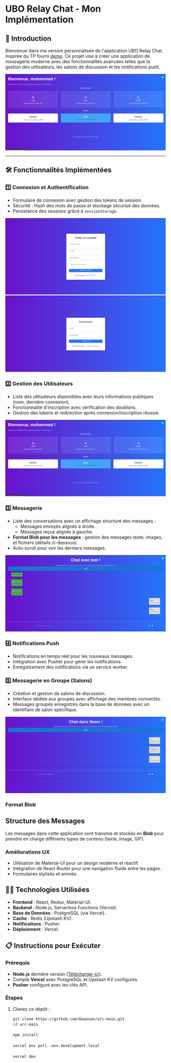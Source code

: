 # UBO Relay Chat - Mon Implémentation  

## 🚀 Introduction  
Bienvenue dans ma version personnalisée de l'application UBO Relay Chat, inspirée du TP fourni [demo](https://urc.vercel.app/). Ce projet vise à créer une application de messagerie moderne avec des fonctionnalités avancées telles que la gestion des utilisateurs, les salons de discussion et les notifications push.  

![Capture d’écran de l’accueil de l’application](./doc/home.png)

---

## 🛠️ Fonctionnalités Implémentées  

### 1️⃣ Connexion et Authentification  
- Formulaire de connexion avec gestion des tokens de session.  
- Sécurité : Hash des mots de passe et stockage sécurisé des données.  
- Persistance des sessions grâce à `sessionStorage`.  

![Capture d’écran du formulaire de connexion](./doc/signup.png)
![](./doc/login.png)

### 2️⃣ Gestion des Utilisateurs  
- Liste des utilisateurs disponibles avec leurs informations publiques (nom, dernière connexion).  
- Fonctionnalité d'inscription avec vérification des doublons.  
- Gestion des tokens et redirection après connexion/inscription réussie.  

![Capture d’écran de la liste des utilisateurs](./doc/home.png)

### 3️⃣ Messagerie  
- Liste des conversations avec un affichage structuré des messages :  
  - Messages envoyés alignés à droite.  
  - Messages reçus alignés à gauche.  
- **Format Blob pour les messages** : gestion des messages texte, images, et fichiers (détails ci-dessous).  
- Auto-scroll pour voir les derniers messages.  

![Capture d’écran de l’interface de messagerie](./doc/chat.png)

### 4️⃣ Notifications Push  
- Notifications en temps réel pour les nouveaux messages.  
- Intégration avec Pusher pour gérer les notifications.  
- Enregistrement des notifications via un service worker.  

### 5️⃣ Messagerie en Groupe (Salons)  
- Création et gestion de salons de discussion.  
- Interface dédiée aux groupes avec affichage des membres connectés.  
- Messages groupés enregistrés dans la base de données avec un identifiant de salon spécifique.  

![Capture d’écran de l’interface de messagerie en groupe](./doc/grp.png)

### Format Blob  

## Structure des Messages
Les messages dans cette application sont transmis et stockés en **Blob** pour prendre en charge différents types de contenu (texte, image, GIF).  

### Améliorations UX  
- Utilisation de Material-UI pour un design moderne et réactif.  
- Intégration de React Router pour une navigation fluide entre les pages.  
- Formulaires stylisés et animés.  

## 🧑‍💻 Technologies Utilisées  

- **Frontend** : React, Redux, Material-UI.  
- **Backend** : Node.js, Serverless Functions (Vercel).  
- **Base de Données** : PostgreSQL (via Vercel).  
- **Cache** : Redis (Upstash KV).  
- **Notifications** : Pusher.  
- **Déploiement** : Vercel.  

## 📋 Instructions pour Exécuter  

### Prérequis  
- **Node.js** dernière version ([Télécharger ici](https://nodejs.org)).  
- Compte **Vercel** avec PostgreSQL et Upstash KV configurés.  
- **Pusher** configuré avec les clés API.  

### Étapes  
1. Clonez ce dépôt :  
   ```bash
   git clone https://github.com/Daaouan/urc-main.git
   cd urc-main

   npm install

   vercel env pull .env.development.local

   vercel dev
